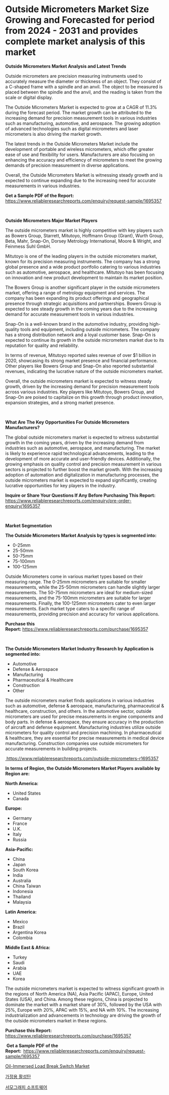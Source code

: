 <p><h1>Outside Micrometers Market Size Growing and Forecasted for period from 2024 - 2031 and provides complete market analysis of this market</h1></p><p><strong>Outside Micrometers Market Analysis and Latest Trends</strong></p>
<p><p>Outside micrometers are precision measuring instruments used to accurately measure the diameter or thickness of an object. They consist of a C-shaped frame with a spindle and an anvil. The object to be measured is placed between the spindle and the anvil, and the reading is taken from the scale or digital display.</p><p>The Outside Micrometers Market is expected to grow at a CAGR of 11.3% during the forecast period. The market growth can be attributed to the increasing demand for precision measurement tools in various industries such as manufacturing, automotive, and aerospace. The growing adoption of advanced technologies such as digital micrometers and laser micrometers is also driving the market growth.</p><p>The latest trends in the Outside Micrometers Market include the development of portable and wireless micrometers, which offer greater ease of use and flexibility for users. Manufacturers are also focusing on enhancing the accuracy and efficiency of micrometers to meet the growing demands of precision measurement in diverse applications.</p><p>Overall, the Outside Micrometers Market is witnessing steady growth and is expected to continue expanding due to the increasing need for accurate measurements in various industries.</p></p>
<p><strong>Get a Sample PDF of the Report:&nbsp;</strong> <a href="https://www.reliableresearchreports.com/enquiry/request-sample/1695357">https://www.reliableresearchreports.com/enquiry/request-sample/1695357</a></p>
<p>&nbsp;</p>
<p><strong>Outside Micrometers Major Market Players</strong></p>
<p><p>The outside micrometers market is highly competitive with key players such as Bowers Group, Starrett, Mitutoyo, Hoffmann Group (Grant), Wurth Group, Beta, Mahr, Snap-On, Dorsey Metrology International, Moore & Wright, and Feinmess Suhl GmbH.</p><p>Mitutoyo is one of the leading players in the outside micrometers market, known for its precision measuring instruments. The company has a strong global presence and a wide product portfolio catering to various industries such as automotive, aerospace, and healthcare. Mitutoyo has been focusing on innovation and new product development to maintain its market position.</p><p>The Bowers Group is another significant player in the outside micrometers market, offering a range of metrology equipment and services. The company has been expanding its product offerings and geographical presence through strategic acquisitions and partnerships. Bowers Group is expected to see steady growth in the coming years due to the increasing demand for accurate measurement tools in various industries.</p><p>Snap-On is a well-known brand in the automotive industry, providing high-quality tools and equipment, including outside micrometers. The company has a strong distribution network and a loyal customer base. Snap-On is expected to continue its growth in the outside micrometers market due to its reputation for quality and reliability.</p><p>In terms of revenue, Mitutoyo reported sales revenue of over $1 billion in 2020, showcasing its strong market presence and financial performance. Other players like Bowers Group and Snap-On also reported substantial revenues, indicating the lucrative nature of the outside micrometers market.</p><p>Overall, the outside micrometers market is expected to witness steady growth, driven by the increasing demand for precision measurement tools across various industries. Key players like Mitutoyo, Bowers Group, and Snap-On are poised to capitalize on this growth through product innovation, expansion strategies, and a strong market presence.</p></p>
<p>&nbsp;</p>
<p><strong>What Are The Key Opportunities For Outside Micrometers Manufacturers?</strong></p>
<p><p>The global outside micrometers market is expected to witness substantial growth in the coming years, driven by the increasing demand from industries such as automotive, aerospace, and manufacturing. The market is likely to experience rapid technological advancements, leading to the development of more accurate and user-friendly devices. Additionally, the growing emphasis on quality control and precision measurement in various sectors is projected to further boost the market growth. With the increasing adoption of automation and digitalization in manufacturing processes, the outside micrometers market is expected to expand significantly, creating lucrative opportunities for key players in the industry.</p></p>
<p><strong>Inquire or Share Your Questions If Any Before Purchasing This Report:</strong> <a href="https://www.reliableresearchreports.com/enquiry/pre-order-enquiry/1695357">https://www.reliableresearchreports.com/enquiry/pre-order-enquiry/1695357</a></p>
<p>&nbsp;</p>
<p><strong>Market Segmentation</strong></p>
<p><strong>The Outside Micrometers Market Analysis by types is segmented into:</strong></p>
<p><ul><li>0-25mm</li><li>25-50mm</li><li>50-75mm</li><li>75-100mm</li><li>100-125mm</li></ul></p>
<p><p>Outside Micrometers come in various market types based on their measuring range. The 0-25mm micrometers are suitable for smaller measurements, while the 25-50mm micrometers can handle slightly larger measurements. The 50-75mm micrometers are ideal for medium-sized measurements, and the 75-100mm micrometers are suitable for larger measurements. Finally, the 100-125mm micrometers cater to even larger measurements. Each market type caters to a specific range of measurements, providing precision and accuracy for various applications.</p></p>
<p><strong>Purchase this Report:&nbsp;</strong><a href="https://www.reliableresearchreports.com/purchase/1695357">https://www.reliableresearchreports.com/purchase/1695357</a></p>
<p>&nbsp;</p>
<p><strong>The Outside Micrometers Market Industry Research by Application is segmented into:</strong></p>
<p><ul><li>Automotive</li><li>Defense & Aerospace</li><li>Manufacturing</li><li>Pharmaceutical & Healthcare</li><li>Construction</li><li>Other</li></ul></p>
<p><p>The outside micrometers market finds applications in various industries such as automotive, defense & aerospace, manufacturing, pharmaceutical & healthcare, construction, and others. In the automotive sector, outside micrometers are used for precise measurements in engine components and body parts. In defense & aerospace, they ensure accuracy in the production of aircraft and defense equipment. Manufacturing industries utilize outside micrometers for quality control and precision machining. In pharmaceutical & healthcare, they are essential for precise measurements in medical device manufacturing. Construction companies use outside micrometers for accurate measurements in building projects.</p></p>
<p><a href="https://www.reliableresearchreports.com/outside-micrometers-r1695357">&nbsp;https://www.reliableresearchreports.com/outside-micrometers-r1695357</a></p>
<p><strong>In terms of Region, the Outside Micrometers Market Players available by Region are:</strong></p>
<p>
    <p> <strong> North America: </strong>
        <ul>
            <li>United States</li>
            <li>Canada</li>
        </ul>
        </p> 
    <p> <strong> Europe: </strong>
        <ul>
            <li>Germany</li>
            <li>France</li>
            <li>U.K.</li>
            <li>Italy</li>
            <li>Russia</li>
        </ul>
        </p> 
    <p> <strong> Asia-Pacific: </strong>
        <ul>
            <li>China</li>
            <li>Japan</li>
            <li>South Korea</li>
            <li>India</li>
            <li>Australia</li>
            <li>China Taiwan</li>
            <li>Indonesia</li>
            <li>Thailand</li>
            <li>Malaysia</li>
        </ul>
        </p> 
    <p> <strong> Latin America: </strong>
        <ul>
            <li>Mexico</li>
            <li>Brazil</li>
            <li>Argentina Korea</li>
            <li>Colombia</li>
        </ul>
        </p> 
    <p> <strong> Middle East & Africa: </strong>
        <ul>
            <li>Turkey</li>
            <li>Saudi</li>
            <li>Arabia</li>
            <li>UAE</li>
            <li>Korea</li>
        </ul>
    </p>
    </p>
<p><p>The outside micrometers market is expected to witness significant growth in the regions of North America (NA), Asia Pacific (APAC), Europe, United States (USA), and China. Among these regions, China is projected to dominate the market with a market share of 30%, followed by the USA with 25%, Europe with 20%, APAC with 15%, and NA with 10%. The increasing industrialization and advancements in technology are driving the growth of the outside micrometers market in these regions.</p></p>
<p><strong>Purchase this Report: </strong><a href="https://www.reliableresearchreports.com/purchase/1695357">https://www.reliableresearchreports.com/purchase/1695357</a></p>
<p>&nbsp;<strong>Get a Sample PDF of the Report:&nbsp;&nbsp;</strong><a href="https://www.reliableresearchreports.com/enquiry/request-sample/1695357">https://www.reliableresearchreports.com/enquiry/request-sample/1695357</a></p>
<p><strong></strong></p>
<p><p><a href="https://view.publitas.com/reportprime-1/global-oil-immersed-load-break-switch-market-share-and-growth-opportunities-and-market-size-growing-with-a-cagr-of-9-for-period-from-2024-2031/">Oil-Immersed Load Break Switch Market</a></p><p><a href="https://medium.com/@bustersipes981/%EC%84%B8%EA%B3%84-%EA%B0%80%EC%A0%95%EC%9A%A9-%ED%99%9C%EC%84%B1%ED%83%84-%EC%8B%9C%EC%9E%A5-%EB%B6%80%EB%AC%B8-%EC%9C%A0%ED%98%95-%EC%9D%91%EC%9A%A9-%EB%B6%84%EC%95%BC-%EC%8B%9C%EC%9E%A5-%EC%B0%B8%EA%B0%80%EC%9E%90-%EC%A0%84%EB%9E%B5-%EC%A7%80%EC%97%AD%EB%B3%84-%EC%84%B1%EC%9E%A5-%EC%A0%84%EB%A7%9D-%EB%B0%8F-%EB%AF%B8%EB%9E%98-%EC%98%88%EC%B8%A1-2024-2031-4f64a162fb88">가정용 활성탄</a></p><p><a href="https://github.com/KellyLyncyh543964/Market-Research-Report-List-2/blob/main/4998957168790.md">서모그래피 소프트웨어</a></p></p>